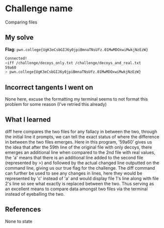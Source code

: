 # Challenge name
Comparing files

## My solve
**Flag:** `pwn.college{UgK3eCsbGIJ6y0jpiBmnaTNsUfz.01MwMDOxwiMwkjNzEzW}`

``` bash
Connected!
<iff /challenge/decoys_only.txt /challenge/decoys_and_real.txt                                     <iff /challenge/decoys_only.txt /challenge/decoys_and_real.txt
59a60
> pwn.college{UgK3eCsbGIJ6y0jpiBmnaTNsUfz.01MwMDOxwiMwkjNzEzW}
```

## Incorrect tangents I went on
None here, excuse the formatting my terminal seems to not format this problem for some reason (I've retried this already)

## What I learned
diff here compares the two files for any fallacy in between the two, through the initial line it prompts, we can tell the exact status of where the difference in between the two files emerges. Here in this program, '59a60' gives us the idea that after the 59th line of the original file with only decoys, there emerges an additional line when compared to the 2nd file with real values, the 'a' means that there is an additional line added to the second file (represented by >) and followed by the actual changed line outputted on the command line, giving us our true flag for the challenge. The diff command can further be used to see any changes in lines, here they would be represented by 'c' instead of 'a' and would display file 1's line along with file 2's line so see what exactly is replaced between the two. Thus serving as an excellent means to compare data amongst two files via the terminal instead of eyeballing the two. 

## References
None to state